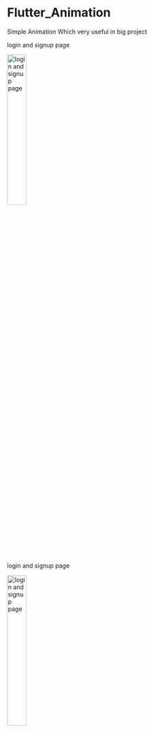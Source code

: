 # Flutter_Animation
Simple Animation Which very useful in big project

login and signup page


 <img src="https://firebasestorage.googleapis.com/v0/b/githubimage.appspot.com/o/log.gif?alt=media&token=91b5bc5c-f53a-4feb-a6c5-9d0e0c608586" title="login and signup page" width="30%"/>
 
 
 login and signup page
 
 
 <img src="https://firebasestorage.googleapis.com/v0/b/githubimage.appspot.com/o/log.gif?alt=media&token=91b5bc5c-f53a-4feb-a6c5-9d0e0c608586" title="login and signup page" width="30%"/>
